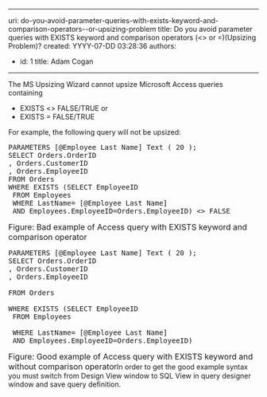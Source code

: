 

---
uri: do-you-avoid-parameter-queries-with-exists-keyword-and-comparison-operators--or-upsizing-problem
title: Do you avoid parameter queries with EXISTS keyword and comparison operators (<> or =)(Upsizing Problem)?
created: YYYY-07-DD 03:28:36
authors:
  - id: 1
    title: Adam Cogan
---




<span class='intro'> 
  <p>The MS Upsizing Wizard cannot upsize Microsoft Access queries containing </p>
<ul>
    <li>EXISTS &lt;&gt; FALSE/TRUE or </li>
    <li>EXISTS = FALSE/TRUE</li>
</ul>
<p>For example, the following query will not be upsized&#58;</p>
 </span>


  <pre class="ms-rteCustom-CodeArea">PARAMETERS [@Employee Last Name] Text ( 20 );    
SELECT Orders.OrderID
, Orders.CustomerID
, Orders.EmployeeID
FROM Orders
WHERE EXISTS (SELECT EmployeeID
 FROM Employees 
 WHERE LastName= [@Employee Last Name] 
 AND Employees.EmployeeID=Orders.EmployeeID) &lt;&gt; FALSE</pre>
<font class="ms-rteCustom-FigureBad" size="+0">Figure&#58; Bad example of Access query with EXISTS keyword and comparison operator </font>
<pre class="ms-rteCustom-CodeArea">PARAMETERS [@Employee Last Name] Text ( 20 ); 
SELECT Orders.OrderID
, Orders.CustomerID
, Orders.EmployeeID
<br>FROM Orders
<br>WHERE EXISTS (SELECT EmployeeID 
 FROM Employees
<br> WHERE LastName= [@Employee Last Name] 
 AND Employees.EmployeeID=Orders.EmployeeID)</pre>
<font class="ms-rteCustom-FigureGood" size="+0">Figure&#58; Good example of Access query with EXISTS keyword and without comparison operator</font>In order to get the good example syntax you must switch from Design View window to SQL View in query designer window and save query definition.



